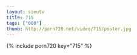 ```yaml
--- 
layout: sieutv
title: 715
tags: ["000"]
thumb: http://porn720.net/video/715/poster.jpg
---
```

{% include porn720 key="715" %} 
